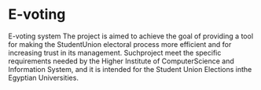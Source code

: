 # E-voting
E-voting system
The project is aimed to achieve the goal of providing a tool for making the StudentUnion electoral process more efficient 
and for increasing trust in its management. Suchproject meet the specific requirements needed by the Higher Institute of ComputerScience and Information System,
and it is intended for the Student Union Elections inthe Egyptian Universities.
